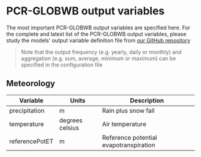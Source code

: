 # PCR-GLOBWB output variables

The most important PCR-GLOBWB output variables are specified here. For the complete and latest list of the PCR-GLOBWB output variables, please study the models' output variable definition file from [our GitHub repository](https://github.com/UU-Hydro/PCR-GLOBWB_model/blob/master/model/variable_list.py)

> Note that the output frequency (e.g. yearly, daily or monthly) and aggregation (e.g. sum, average, minimum or maximum) can be specified in the configuration file

## Meteorology
| Variable | Units | Description |
| --- | --- | --- |
| precipitation | m | Rain plus snow fall |
| temperature | degrees celsius | Air temperature |
| referencePotET | m | Reference potential evapotranspiration |
